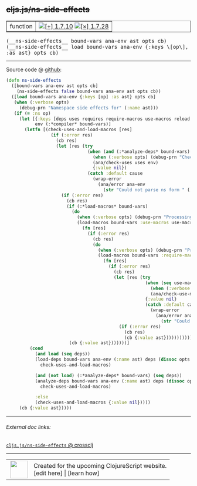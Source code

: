 ## ~~cljs.js/ns-side-effects~~



 <table border="1">
<tr>
<td>function</td>
<td><a href="https://github.com/cljsinfo/cljs-api-docs/tree/1.7.10"><img valign="middle" alt="[+] 1.7.10" title="Added in 1.7.10" src="https://img.shields.io/badge/+-1.7.10-lightgrey.svg"></a> <a href="https://github.com/cljsinfo/cljs-api-docs/tree/1.7.28"><img valign="middle" alt="[×] 1.7.28" title="Removed in 1.7.28" src="https://img.shields.io/badge/×-1.7.28-red.svg"></a> </td>
</tr>
</table>


 <samp>
(__ns-side-effects__ bound-vars ana-env ast opts cb)<br>
</samp>
 <samp>
(__ns-side-effects__ load bound-vars ana-env {:keys \[op\], :as ast} opts cb)<br>
</samp>

---







Source code @ [github](https://github.com/clojure/clojurescript/blob/r1.7.10/src/main/cljs/cljs/js.cljs#L317-L377):

```clj
(defn ns-side-effects
  ([bound-vars ana-env ast opts cb]
    (ns-side-effects false bound-vars ana-env ast opts cb))
  ([load bound-vars ana-env {:keys [op] :as ast} opts cb]
   (when (:verbose opts)
     (debug-prn "Namespace side effects for" (:name ast)))
   (if (= :ns op)
     (let [{:keys [deps uses requires require-macros use-macros reload reloads]} ast
           env (:*compiler* bound-vars)]
       (letfn [(check-uses-and-load-macros [res]
                 (if (:error res)
                   (cb res)
                   (let [res (try
                               (when (and (:*analyze-deps* bound-vars) (seq uses))
                                 (when (:verbose opts) (debug-prn "Checking uses"))
                                 (ana/check-uses uses env)
                                 {:value nil})
                               (catch :default cause
                                 (wrap-error
                                   (ana/error ana-env
                                     (str "Could not parse ns form " (:name ast)) cause))))]
                     (if (:error res)
                       (cb res)
                       (if (:*load-macros* bound-vars)
                         (do
                           (when (:verbose opts) (debug-prn "Processing :use-macros for" (:name ast)))
                           (load-macros bound-vars :use-macros use-macros reload reloads opts
                             (fn [res]
                               (if (:error res)
                                 (cb res)
                                 (do
                                   (when (:verbose opts) (debug-prn "Processing :require-macros for" (:name ast)))
                                   (load-macros bound-vars :require-macros require-macros reloads reloads opts
                                     (fn [res]
                                       (if (:error res)
                                         (cb res)
                                         (let [res (try
                                                     (when (seq use-macros)
                                                       (when (:verbose opts) (debug-prn "Checking :use-macros for" (:name ast)))
                                                       (ana/check-use-macros use-macros env))
                                                     {:value nil}
                                                     (catch :default cause
                                                       (wrap-error
                                                         (ana/error ana-env
                                                           (str "Could not parse ns form " (:name ast)) cause))))]
                                           (if (:error res)
                                             (cb res)
                                             (cb {:value ast})))))))))))
                        (cb {:value ast}))))))]
         (cond
           (and load (seq deps))
           (load-deps bound-vars ana-env (:name ast) deps (dissoc opts :macros-ns)
             check-uses-and-load-macros)

           (and (not load) (:*analyze-deps* bound-vars) (seq deps))
           (analyze-deps bound-vars ana-env (:name ast) deps (dissoc opts :macros-ns)
             check-uses-and-load-macros)

           :else
           (check-uses-and-load-macros {:value nil}))))
     (cb {:value ast}))))
```

<!--
Repo - tag - source tree - lines:

 <pre>
clojurescript @ r1.7.10
└── src
    └── main
        └── cljs
            └── cljs
                └── <ins>[js.cljs:317-377](https://github.com/clojure/clojurescript/blob/r1.7.10/src/main/cljs/cljs/js.cljs#L317-L377)</ins>
</pre>

-->

---



###### External doc links:

[`cljs.js/ns-side-effects` @ crossclj](http://crossclj.info/fun/cljs.js.cljs/ns-side-effects.html)<br>

---

 <table>
<tr><td>
<img valign="middle" align="right" width="48px" src="http://i.imgur.com/Hi20huC.png">
</td><td>
Created for the upcoming ClojureScript website.<br>
[edit here] | [learn how]
</td></tr></table>

[edit here]:https://github.com/cljsinfo/cljs-api-docs/blob/master/cljsdoc/cljs.js_ns-side-effects.cljsdoc
[learn how]:https://github.com/cljsinfo/cljs-api-docs/wiki/cljsdoc-files

<!--

This information was too distracting to show to readers, but I'll leave it
commented here since it is helpful to:

- pretty-print the data used to generate this document
- and show how to retrieve that data



The API data for this symbol:

```clj
{:ns "cljs.js",
 :name "ns-side-effects",
 :signature ["[bound-vars ana-env ast opts cb]"
             "[load bound-vars ana-env {:keys [op], :as ast} opts cb]"],
 :history [["+" "1.7.10"] ["-" "1.7.28"]],
 :type "function",
 :full-name-encode "cljs.js_ns-side-effects",
 :source {:code "(defn ns-side-effects\n  ([bound-vars ana-env ast opts cb]\n    (ns-side-effects false bound-vars ana-env ast opts cb))\n  ([load bound-vars ana-env {:keys [op] :as ast} opts cb]\n   (when (:verbose opts)\n     (debug-prn \"Namespace side effects for\" (:name ast)))\n   (if (= :ns op)\n     (let [{:keys [deps uses requires require-macros use-macros reload reloads]} ast\n           env (:*compiler* bound-vars)]\n       (letfn [(check-uses-and-load-macros [res]\n                 (if (:error res)\n                   (cb res)\n                   (let [res (try\n                               (when (and (:*analyze-deps* bound-vars) (seq uses))\n                                 (when (:verbose opts) (debug-prn \"Checking uses\"))\n                                 (ana/check-uses uses env)\n                                 {:value nil})\n                               (catch :default cause\n                                 (wrap-error\n                                   (ana/error ana-env\n                                     (str \"Could not parse ns form \" (:name ast)) cause))))]\n                     (if (:error res)\n                       (cb res)\n                       (if (:*load-macros* bound-vars)\n                         (do\n                           (when (:verbose opts) (debug-prn \"Processing :use-macros for\" (:name ast)))\n                           (load-macros bound-vars :use-macros use-macros reload reloads opts\n                             (fn [res]\n                               (if (:error res)\n                                 (cb res)\n                                 (do\n                                   (when (:verbose opts) (debug-prn \"Processing :require-macros for\" (:name ast)))\n                                   (load-macros bound-vars :require-macros require-macros reloads reloads opts\n                                     (fn [res]\n                                       (if (:error res)\n                                         (cb res)\n                                         (let [res (try\n                                                     (when (seq use-macros)\n                                                       (when (:verbose opts) (debug-prn \"Checking :use-macros for\" (:name ast)))\n                                                       (ana/check-use-macros use-macros env))\n                                                     {:value nil}\n                                                     (catch :default cause\n                                                       (wrap-error\n                                                         (ana/error ana-env\n                                                           (str \"Could not parse ns form \" (:name ast)) cause))))]\n                                           (if (:error res)\n                                             (cb res)\n                                             (cb {:value ast})))))))))))\n                        (cb {:value ast}))))))]\n         (cond\n           (and load (seq deps))\n           (load-deps bound-vars ana-env (:name ast) deps (dissoc opts :macros-ns)\n             check-uses-and-load-macros)\n\n           (and (not load) (:*analyze-deps* bound-vars) (seq deps))\n           (analyze-deps bound-vars ana-env (:name ast) deps (dissoc opts :macros-ns)\n             check-uses-and-load-macros)\n\n           :else\n           (check-uses-and-load-macros {:value nil}))))\n     (cb {:value ast}))))",
          :title "Source code",
          :repo "clojurescript",
          :tag "r1.7.10",
          :filename "src/main/cljs/cljs/js.cljs",
          :lines [317 377]},
 :full-name "cljs.js/ns-side-effects",
 :removed {:in "1.7.28", :last-seen "1.7.10"}}

```

Retrieve the API data for this symbol:

```clj
;; from Clojure REPL
(require '[clojure.edn :as edn])
(-> (slurp "https://raw.githubusercontent.com/cljsinfo/cljs-api-docs/catalog/cljs-api.edn")
    (edn/read-string)
    (get-in [:symbols "cljs.js/ns-side-effects"]))
```

-->
